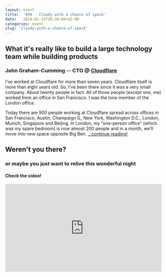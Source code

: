 ```yaml
---
layout: event
title:  '#30 - Cloudy with a chance of speck'
date:   2019-01-16T20:30:00+02:00
categories: event
slug: 'cloudy-with-a-chance-of-speck'
---
```


## What it's really like to build a large technology team while building products
### John Graham-Cumming -- CTO @ [Cloudflare](https://www.cloudflare.com/)

I’ve worked at Cloudflare for more than seven years. Cloudflare itself is more than eight years old. So, I’ve been there since it was a very small company. About twenty people in fact. All of those people (except one, me) worked from an office in San Francisco. I was the lone member of the London office.

Today there are 900 people working at Cloudflare spread across offices in San Francisco, Austin, Champaign IL, New York, Washington D.C., London, Munich, Singapore and Beijing. In London, my “one-person office” (which was my spare bedroom) is now almost 200 people and in a month, we’ll move into new space opposite Big Ben.
<a href="//blog.cloudflare.com/helping-to-build-cloudflare-part-1/">...continue reading!</a>

## Weren't you there?
### or maybe you just want to relive this wonderful night
<section class="fb-links">

#### Check the video!
<iframe src="https://www.facebook.com/plugins/video.php?href=https%3A%2F%2Fwww.facebook.com%2Fspeckandtech%2Fvideos%2F520498848440980%2F&width=500&show_text=false&appId=577818005714647&height=281" class="video-embed" width="500" height="281" style="border:none;overflow:hidden" scrolling="no" frameborder="0" allowTransparency="true" allow="encrypted-media" allowFullScreen="true"></iframe>

<!-- #### and take a look at the <a id="fb_photo_album" class="btn-facebook" target="_blank" href="//bit.ly/ST30pics">pictures &#128247;</a> -->
</section>
